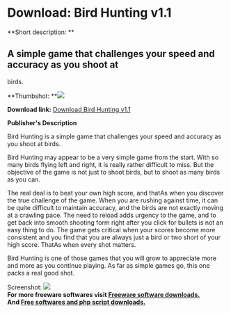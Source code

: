 # Download: Bird Hunting v1.1

**Short description: **

## A simple game that challenges your speed and accuracy as you shoot at
birds.

  
**Thumbshot: **![](http://www.freewarefiles.com/screenshot/birdhunting_screen_md.gif)   
  
**Download link:** [Download Bird Hunting v1.1](http://freesoftwares.boysofts.com/Bird-Hunting-V_program_25411.html)  
  

**Publisher's Description**  
  

Bird Hunting is a simple game that challenges your speed and accuracy as you
shoot at birds.

Bird Hunting may appear to be a very simple game from the start. With so many
birds flying left and right, it is really rather difficult to miss. But the
objective of the game is not just to shoot birds, but to shoot as many birds
as you can.

The real deal is to beat your own high score, and thatAs when you discover the
true challenge of the game. When you are rushing against time, it can be quite
difficult to maintain accuracy, and the birds are not exactly moving at a
crawling pace. The need to reload adds urgency to the game, and to get back
into smooth shooting form right after you click for bullets is not an easy
thing to do. The game gets critical when your scores become more consistent
and you find that you are always just a bird or two short of your high score.
ThatAs when every shot matters.

Bird Hunting is one of those games that you will grow to appreciate more and
more as you continue playing. As far as simple games go, this one packs a real
good shot.

  
  
Screenshot:
![](http://www.freewarefiles.com/screenshot/birdhunting_screen.gif)  
**For more freeware softwares visit [Freeware software downloads.](http://freesoftwares.boysofts.com/)**   
**And [Free softwares and php script downloads.](http://www.boysofts.com/)**

